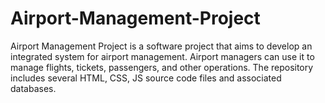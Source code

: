 # Airport-Management-Project
Airport Management Project is a software project that aims to develop an integrated system for airport management. Airport managers can use it to manage flights, tickets, passengers, and other operations. The repository includes several HTML, CSS, JS source code files and associated databases.
